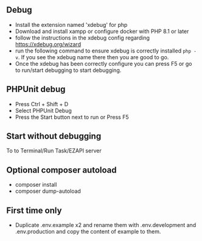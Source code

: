 ## Debug
- Install the extension named 'xdebug' for php
- Download and install xampp or configure docker with PHP 8.1 or later
- follow the instructions in the xdebug config regarding https://xdebug.org/wizard
- run the following command to ensure xdebug is correctly installed `php -v`. If you see the xdebug name there then you are good to go.
- Once the xdebug has been correctly configure you can press F5 or go to run/start debugging to start debugging. 

## PHPUnit debug
- Press Ctrl + Shift + D
- Select PHPUnit Debug
- Press the Start button next to run or Press F5

## Start without debugging
To to Terminal/Run Task/EZAPI server

## Optional composer autoload
- composer install
- composer dump-autoload

## First time only
- Duplicate .env.example x2 and rename them with .env.development and .env.production and copy the content of example to them.